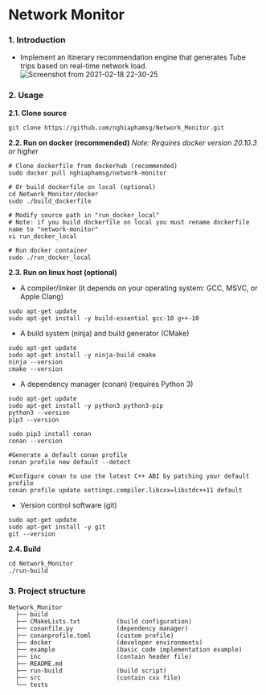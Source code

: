 <h1> Network Monitor </h1>

### 1. Introduction
- Implement an itinerary recommendation engine that generates Tube trips based on real-time network load.
![Screenshot from 2021-02-18 22-30-25](https://user-images.githubusercontent.com/32474027/108364683-b0cf2580-7239-11eb-9a88-f54c45b23ab1.png)

### 2. Usage
**2.1. Clone source**
```
git clone https://github.com/nghiaphamsg/Network_Monitor.git
```

**2.2. Run on docker (recommended)**
*Note: Requires docker version 20.10.3 or higher*
```
# Clone dockerfile from dockerhub (recommended)
sudo docker pull nghiaphamsg/network-monitor

# Or build dockerfile on local (optional)
cd Network_Monitor/docker
sudo ./build_dockerfile

# Modify source path in "run_docker_local"
# Note: if you build dockerfile on local you must rename dockerfile name to "network-monitor"
vi run_docker_local

# Run docker container
sudo ./run_docker_local
```

**2.3. Run on linux host (optional)**
- A compiler/linker (it depends on your operating system: GCC, MSVC, or Apple Clang)
```shell
sudo apt-get update
sudo apt-get install -y build-essential gcc-10 g++-10
```

- A build system (ninja) and build generator (CMake)
```shell
sudo apt-get update
sudo apt-get install -y ninja-build cmake
ninja --version
cmake --version
```

- A dependency manager (conan) (requires Python 3)
```shell
sudo apt-get update
sudo apt-get install -y python3 python3-pip
python3 --version
pip3 --version

sudo pip3 install conan
conan --version

#Generate a default conan profile
conan profile new default --detect

#Configure conan to use the latest C++ ABI by patching your default profile
conan profile update settings.compiler.libcxx=libstdc++11 default
```

- Version control software (git)
```shell
sudo apt-get update
sudo apt-get install -y git
git --version
```

**2.4. Build**
```
cd Network_Monitor
./run-build
```

### 3. Project structure
```
Network_Monitor
  ├── build
  ├── CMakeLists.txt          (build configuration)
  ├── conanfile.py            (dependency manager)
  ├── conanprofile.toml       (custom profile)
  ├── docker                  (developer environments)
  ├── example                 (basic code implementation example)
  ├── inc                     (contain header file)
  ├── README.md
  ├── run-build               (build script)
  ├── src                     (contain cxx file)
  └── tests
```
